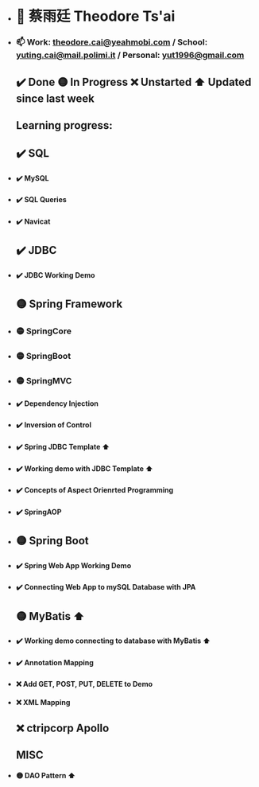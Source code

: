 - # 👋 蔡雨廷 Theodore Ts'ai

- ### 📫 Work: theodore.cai@yeahmobi.com / School: yuting.cai@mail.polimi.it / Personal: yut1996@gmail.com


  ## ✔️ Done 🟡 In Progress ❌ Unstarted ⬆️ Updated since last week 
  ## Learning progress:
  ##   ✔️ SQL
- #### ✔️ MySQL
- #### ✔️ SQL Queries
- #### ✔️ Navicat
  ##   ✔️ JDBC 
- #### ✔️ JDBC Working Demo
  ##   🟡 Spring Framework
- ###  🟡 SpringCore
- ###  🟡 SpringBoot
- ###  🟡 SpringMVC 
- #### ✔️ Dependency Injection 
- #### ✔️ Inversion of Control
- #### ✔️ Spring JDBC Template ⬆️
- #### ✔️ Working demo with JDBC Template ⬆️
- #### ✔️ Concepts of Aspect Orienrted Programming
- #### ✔️ SpringAOP
- ##   🟡 Spring Boot
- #### ✔️ Spring Web App Working Demo
- #### ✔️ Connecting Web App to mySQL Database with JPA
  ##   🟡 MyBatis ⬆️ 
- #### ✔️ Working demo connecting to database with MyBatis ⬆️
- #### ✔️ Annotation Mapping
- #### ❌ Add GET, POST, PUT, DELETE to Demo
- #### ❌ XML Mapping
  ##   ❌ ctripcorp Apollo
  ##   MISC
- #### 🟡 DAO Pattern ⬆️
<!---
theodoretsai/theodoretsai is a ✨ special ✨ repository because its `README.md` (this file) appears on your GitHub profile.
You can click the Preview link to take a look at your changes.
--->
